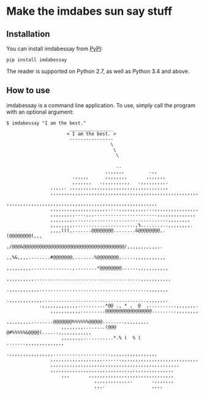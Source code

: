 # Make the imdabes sun say stuff

## Installation

You can install imdabessay from [PyPI](https://pypi.org/project/imdabessay/):

    pip install imdabessay

The reader is supported on Python 2.7, as well as Python 3.4 and above.

## How to use

imdabessay is a command line application. To use, simply call the program with an optional argument:

    $ imdabessay "I am the best."
                           ________________
                          < I am the best. >
                           ----------------
                                          \
                                           \
                                            \

                                            ..
                                        ,,,,,,,         .,,
                            .,,,,,      ,,,,,,,,       ,,,,,,,
                            ,,,,,,,   .,,,,,,,,,,   .,,,,,,,,,.
                    ,,,,,. ,,,,,,,,,,,,,,,,,,,,,,,,,,,,,,,,,,,,
                    ,,,,,,,,,,,,,,,,,,,,,,,,,,,,,,,,,,,,,,,,,,,,,,,,,,,,,,
                    ,,,,,,,,,,,,,,,,,,,,,,,,,,,,,,,,,,,,,,,,,,,,,,,,,,,,,,,
                    ,,,,,,,,,,,,,,,,,,,,,....,,,,,,,,,,...,,,,,,,,,,,,,,,,
                    ,,,,,,,,,....,,,.......................,,,,,,,,,,,,,,
                    ,,,,,,,,...................................,,,,,,,,
                    ,,,,,,,,.......................,%..........,,,,,,,,.
                    ,,,,(((,.......@@@@@@@@........&@@@@@@@@,.(@@@@@@@@(,,,
                    ,/@@@&@@@@@@@@@@@@@@@@@@@@@@@@@@@@@@@@@@@@@/,,,,,,,,,,,,.
                    ,,%&,,,,........#@@@@@@@,.......%@@@@@@@@,.....,,,,,,,,,,,
                    ,,,,,,,,,...............,........*@@@@@@@@......,,,,,,,,,,,
                ,,,,,,,,,,.......................................,,,,,,,,,,,
                .,,,,,,,,,,,.......................................,,,,,,,,
                .,,,,,,,,,,,,......................................,,,,,,,.
                .,,,,,,,,,,,,,..........*@@ ., * ,  @  ,..........,,,,,,,.
                    ,,,,,,,,,,,.........@@@@@@@@@@@@@@@@@.........,,,,,,,,
                        ,,,,,,,,,........@@@@@@@%%%%%%@@@@@........,,,,,,,,,
                        ,,,,,,,,........(@@@ @#%%%%%&@@@@(......,,,,,,,,,,,,
                        ,,,,,,,,...........*.% (  % (  .......,,,,,,,,,,,,,,
                    .,,,,,,,,,,,,,,,,.....................,,,,,,,,,,,,,,,,,
                    ,,,,,,,,,,,,,,,,,,,.......,,,,,,,,,,,,,,,,,,,,,,,,,,,,
                    ,,,,,,,,,,,,,,,,,,,,,,,,,,,,,,,,,,,,,,,,,,,,,,,
                    ,,,,,,,,,,,,,,,,,,,,,,,,,,,,,,,,,,,,,,,,,,,,,
                        ,,,       ,,,,,,,,,,,,,,,,,,,,,,,,,,,,,,,
                                    ,,,,,,,,,,,,,.       .,,,,,,,
                                    ,,,.                 ,,,,

